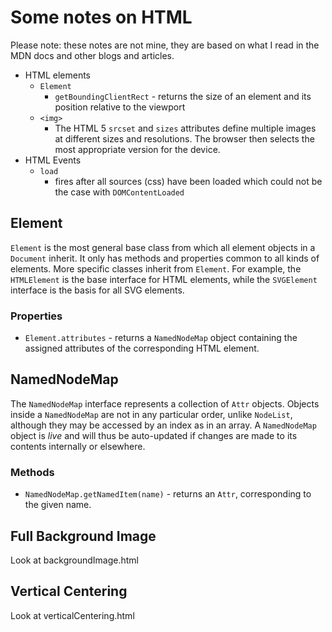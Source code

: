 # Some notes on HTML
Please note: these notes are not mine, they are based on what I
read in the MDN docs and other blogs and articles.

* HTML elements
  * `Element`
    * `getBoundingClientRect` - returns the size of an element and its position relative to the viewport
  * `<img>`
    * The HTML 5 `srcset` and `sizes` attributes define multiple images at different sizes and resolutions. The browser then
    selects the most appropriate version for the device.
* HTML Events
  * `load`
    * fires after all sources (css) have been loaded which could not be the case with `DOMContentLoaded`

## Element
`Element` is the most general base class from which all element objects in a `Document` inherit. It only has methods
and properties common to all kinds of elements. More specific classes inherit from `Element`. For example, the
`HTMLElement` is the base interface for HTML elements, while the `SVGElement` interface is the basis for all SVG elements.

### Properties
* `Element.attributes` - returns a `NamedNodeMap` object containing the assigned attributes of the corresponding HTML
  element.
  
## NamedNodeMap
The `NamedNodeMap` interface represents a collection of `Attr` objects. Objects inside a `NamedNodeMap` are not in any
particular order, unlike `NodeList`, although they may be accessed by an index as in an array. A `NamedNodeMap` object
is *live* and will thus be auto-updated if changes are made to its contents internally or elsewhere.

### Methods
* `NamedNodeMap.getNamedItem(name)` - returns an `Attr`, corresponding to the given name.

## Full Background Image
Look at backgroundImage.html

## Vertical Centering
Look at verticalCentering.html
